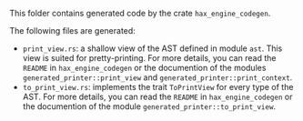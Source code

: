 This folder contains generated code by the crate `hax_engine_codegen`.

The following files are generated:
 - `print_view.rs`: a shallow view of the AST defined in module `ast`. This view
   is suited for pretty-printing. For more details, you can read the `README` in
   `hax_engine_codegen` or the documention of the modules `generated_printer::print_view` and `generated_printer::print_context`.
 - `to_print_view.rs`: implements the trait `ToPrintView` for every type of the
   AST. For more details, you can read the `README` in `hax_engine_codegen` or
   the documention of the module `generated_printer::to_print_view`.
